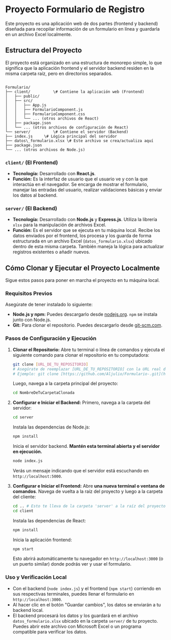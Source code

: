 # Proyecto Formulario de Registro

Este proyecto es una aplicación web de dos partes (frontend y backend) diseñada para recopilar información de un formulario en línea y guardarla en un archivo Excel localmente.

## Estructura del Proyecto

El proyecto está organizado en una estructura de monorepo simple, lo que significa que la aplicación frontend y el servidor backend residen en la misma carpeta raíz, pero en directorios separados.

```

Formulario/
├── client/          \# Contiene la aplicación web (Frontend)
│   ├── public/
│   ├── src/
│   │   ├── App.js
│   │   ├── FormularioComponent.js
│   │   ├── FormularioComponent.css
│   │   └── ... (otros archivos de React)
│   ├── package.json
│   └── ... (otros archivos de configuración de React)
└── server/          \# Contiene el servidor (Backend)
├── index.js     \# Lógica principal del servidor
├── datos\_formulario.xlsx \# Este archivo se crea/actualiza aquí
├── package.json
└── ... (otros archivos de Node.js)

````

### **`client/` (El Frontend)**

* **Tecnología:** Desarrollado con **React.js**.
* **Función:** Es la interfaz de usuario que el usuario ve y con la que interactúa en el navegador. Se encarga de mostrar el formulario, manejar las entradas del usuario, realizar validaciones básicas y enviar los datos al backend.

### **`server/` (El Backend)**

* **Tecnología:** Desarrollado con **Node.js** y **Express.js**. Utiliza la librería `xlsx` para la manipulación de archivos Excel.
* **Función:** Es el servidor que se ejecuta en tu máquina local. Recibe los datos enviados por el frontend, los procesa y los guarda de forma estructurada en un archivo Excel (`datos_formulario.xlsx`) ubicado dentro de esta misma carpeta. También maneja la lógica para actualizar registros existentes o añadir nuevos.

## Cómo Clonar y Ejecutar el Proyecto Localmente

Sigue estos pasos para poner en marcha el proyecto en tu máquina local.

### **Requisitos Previos**

Asegúrate de tener instalado lo siguiente:

* **Node.js y npm:** Puedes descargarlo desde [nodejs.org](https://nodejs.org/). `npm` se instala junto con Node.js.
* **Git:** Para clonar el repositorio. Puedes descargarlo desde [git-scm.com](https://git-scm.com/).

### **Pasos de Configuración y Ejecución**

1.  **Clonar el Repositorio:**
    Abre tu terminal o línea de comandos y ejecuta el siguiente comando para clonar el repositorio en tu computadora:

    ```bash
    git clone [URL_DE_TU_REPOSITORIO]
    # Asegúrate de reemplazar [URL_DE_TU_REPOSITORIO] con la URL real de tu repositorio de GitHub.
    # Ejemplo: git clone [https://github.com/Aljulio/Formulario-.git](https://github.com/Aljulio/Formulario-.git)
    ```
    Luego, navega a la carpeta principal del proyecto:
    ```bash
    cd NombreDeTuCarpetaClonada
    ```

2.  **Configurar e Iniciar el Backend:**
    Primero, navega a la carpeta del servidor:

    ```bash
    cd server
    ```
    Instala las dependencias de Node.js:

    ```bash
    npm install
    ```
    Inicia el servidor backend. **Mantén esta terminal abierta y el servidor en ejecución.**

    ```bash
    node index.js
    ```
    Verás un mensaje indicando que el servidor está escuchando en `http://localhost:5000`.

3.  **Configurar e Iniciar el Frontend:**
    Abre **una nueva terminal o ventana de comandos**. Navega de vuelta a la raíz del proyecto y luego a la carpeta del cliente:

    ```bash
    cd .. # Esto te lleva de la carpeta 'server' a la raíz del proyecto.
    cd client
    ```
    Instala las dependencias de React:

    ```bash
    npm install
    ```
    Inicia la aplicación frontend:

    ```bash
    npm start
    ```
    Esto abrirá automáticamente tu navegador en `http://localhost:3000` (o un puerto similar) donde podrás ver y usar el formulario.

### **Uso y Verificación Local**

* Con el backend (`node index.js`) y el frontend (`npm start`) corriendo en sus respectivas terminales, puedes llenar el formulario en `http://localhost:3000`.
* Al hacer clic en el botón "Guardar cambios", los datos se enviarán a tu backend local.
* El backend procesará los datos y los guardará en el archivo `datos_formulario.xlsx` ubicado en la carpeta `server/` de tu proyecto. Puedes abrir este archivo con Microsoft Excel o un programa compatible para verificar los datos.
````





